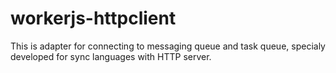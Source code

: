 # workerjs-httpclient

This is adapter for connecting to messaging queue and task queue, specialy developed for sync languages with HTTP server. 

